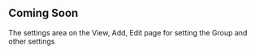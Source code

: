 ## Coming Soon

The settings area on the View, Add, Edit page for setting the Group and other settings

